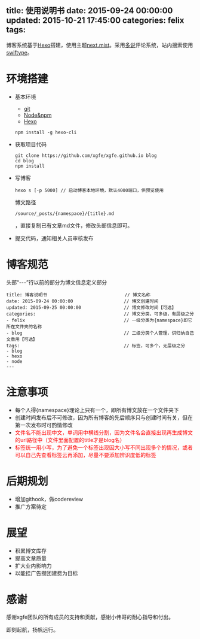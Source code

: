title: 使用说明书
date: 2015-09-24 00:00:00
updated: 2015-10-21 17:45:00
categories: felix
tags: 
---

博客系统基于[Hexo](http://hexo.io/)搭建，使用主题[next.mist](https://github.com/iissnan/hexo-theme-next)。采用[多说](http://duoshuo.com/)评论系统，站内搜索使用[swiftype](https://swiftype.com/)。

# 环境搭建
* 基本环境
    * [git](https://github.com/)
    * [Node&npm](https://nodejs.org/en/)
    * [Hexo](http://hexo.io/)

	```
	npm install -g hexo-cli
	```
* 获取项目代码
	
	```
	git clone https://github.com/xgfe/xgfe.github.io blog
	cd blog
	npm install
	```
* 写博客

	```
	hexo s [-p 5000] // 启动博客本地环境，默认4000端口，供预览使用
	```
	博文路径
	```
	/source/_posts/{namespace}/{title}.md
	```
	，直接复制已有文章md文件，修改头部信息即可。
	
* 提交代码，通知相关人员审核发布


# 博客规范
头部“---”行以前的部分为博文信息定义部分

```
title: 博客说明书                             // 博文名称
date: 2015-09-24 00:00:00                   // 博文创建时间
updated: 2015-09-25 00:00:00                // 博文修改时间【可选】
categories:                                 // 博文分类，可多级，有层级之分
- felix                                     // 一级分类为{namespace}即它所在文件夹的名称
- blog                                      // 二级分类个人管理，供归纳自己文章用【可选】
tags:                                       // 标签，可多个，无层级之分
- blog
- hexo
- node
---
```
# 注意事项
* 每个人得{namespace}理论上只有一个，即所有博文放在一个文件夹下
* 创建时间发布后不可修改，因为所有博客的先后顺序只与创建时间有关，但在第一次发布时可酌情修改
* <span style="color:red;">文件名不能出现中文，单词用中横线分割，因为文件名会直接出现再生成博文的url路径中（文件里面配置的title才是blog名）</span>
* <span style="color:red;">标签统一用小写，为了避免一个标签出现因大小写不同出现多个的情况，或者可以自己先查看标签云再添加，尽量不要添加辨识度低的标签</span>

# 后期规划
* 增加githook，做codereview
* 推广方案待定

# 展望
* 积累博文库存
* 提高文章质量
* 扩大业内影响力
* 以能挂广告攒团建费为目标

# 感谢

感谢xgfe团队的所有成员的支持和贡献，感谢小伟哥的耐心指导和付出。

即刻起航，扬帆远行。